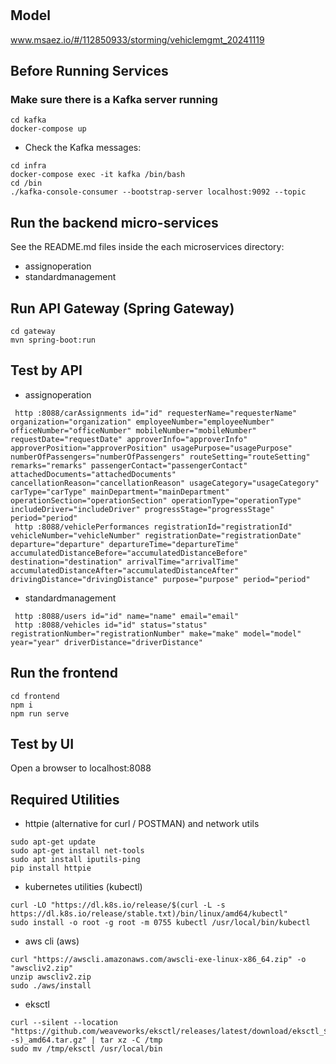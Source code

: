 # 

## Model
www.msaez.io/#/112850933/storming/vehiclemgmt_20241119

## Before Running Services
### Make sure there is a Kafka server running
```
cd kafka
docker-compose up
```
- Check the Kafka messages:
```
cd infra
docker-compose exec -it kafka /bin/bash
cd /bin
./kafka-console-consumer --bootstrap-server localhost:9092 --topic
```

## Run the backend micro-services
See the README.md files inside the each microservices directory:

- assignoperation
- standardmanagement


## Run API Gateway (Spring Gateway)
```
cd gateway
mvn spring-boot:run
```

## Test by API
- assignoperation
```
 http :8088/carAssignments id="id" requesterName="requesterName" organization="organization" employeeNumber="employeeNumber" officeNumber="officeNumber" mobileNumber="mobileNumber" requestDate="requestDate" approverInfo="approverInfo" approverPosition="approverPosition" usagePurpose="usagePurpose" numberOfPassengers="numberOfPassengers" routeSetting="routeSetting" remarks="remarks" passengerContact="passengerContact" attachedDocuments="attachedDocuments" cancellationReason="cancellationReason" usageCategory="usageCategory" carType="carType" mainDepartment="mainDepartment" operationSection="operationSection" operationType="operationType" includeDriver="includeDriver" progressStage="progressStage" period="period" 
 http :8088/vehiclePerformances registrationId="registrationId" vehicleNumber="vehicleNumber" registrationDate="registrationDate" departure="departure" departureTime="departureTime" accumulatedDistanceBefore="accumulatedDistanceBefore" destination="destination" arrivalTime="arrivalTime" accumulatedDistanceAfter="accumulatedDistanceAfter" drivingDistance="drivingDistance" purpose="purpose" period="period" 
```
- standardmanagement
```
 http :8088/users id="id" name="name" email="email" 
 http :8088/vehicles id="id" status="status" registrationNumber="registrationNumber" make="make" model="model" year="year" driverDistance="driverDistance" 
```


## Run the frontend
```
cd frontend
npm i
npm run serve
```

## Test by UI
Open a browser to localhost:8088

## Required Utilities

- httpie (alternative for curl / POSTMAN) and network utils
```
sudo apt-get update
sudo apt-get install net-tools
sudo apt install iputils-ping
pip install httpie
```

- kubernetes utilities (kubectl)
```
curl -LO "https://dl.k8s.io/release/$(curl -L -s https://dl.k8s.io/release/stable.txt)/bin/linux/amd64/kubectl"
sudo install -o root -g root -m 0755 kubectl /usr/local/bin/kubectl
```

- aws cli (aws)
```
curl "https://awscli.amazonaws.com/awscli-exe-linux-x86_64.zip" -o "awscliv2.zip"
unzip awscliv2.zip
sudo ./aws/install
```

- eksctl 
```
curl --silent --location "https://github.com/weaveworks/eksctl/releases/latest/download/eksctl_$(uname -s)_amd64.tar.gz" | tar xz -C /tmp
sudo mv /tmp/eksctl /usr/local/bin
```

